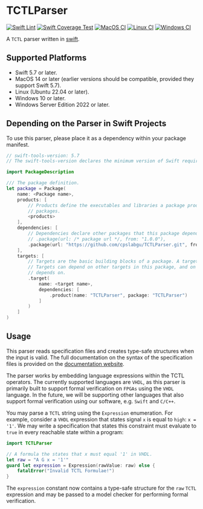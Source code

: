 # TCTLParser

[![Swift Lint](https://github.com/CPSLabGU/TCTLParser/actions/workflows/swiftlint.yml/badge.svg)](https://github.com/CPSLabGU/TCTLParser/actions/workflows/swiftlint.yml)
[![Swift Coverage Test](https://github.com/CPSLabGU/TCTLParser/actions/workflows/cov.yml/badge.svg)](https://github.com/CPSLabGU/TCTLParser/actions/workflows/cov.yml)
[![MacOS CI](https://github.com/CPSLabGU/TCTLParser/actions/workflows/ci-macOS.yml/badge.svg)](https://github.com/CPSLabGU/TCTLParser/actions/workflows/ci-macOS.yml)
[![Linux CI](https://github.com/CPSLabGU/TCTLParser/actions/workflows/ci-linux.yml/badge.svg)](https://github.com/CPSLabGU/TCTLParser/actions/workflows/ci-linux.yml)
[![Windows CI](https://github.com/CPSLabGU/TCTLParser/actions/workflows/ci-windows.yml/badge.svg)](https://github.com/CPSLabGU/TCTLParser/actions/workflows/ci-windows.yml)

A `TCTL` parser written in [swift](swift.org).

## Supported Platforms

- Swift 5.7 or later.
- MacOS 14 or later (earlier versions should be compatible, provided they support Swift 5.7).
- Linux (Ubuntu 22.04 or later).
- Windows 10 or later.
- Windows Server Edition 2022 or later.

## Depending on the Parser in Swift Projects

To use this parser, please place it as a dependency within your package manifest.

```swift
// swift-tools-version: 5.7
// The swift-tools-version declares the minimum version of Swift required to build this package.

import PackageDescription

/// The package definition.
let package = Package(
    name: <Package name>,
    products: [
        // Products define the executables and libraries a package produces, and make them visible to other
        // packages.
        <products>
    ],
    dependencies: [
        // Dependencies declare other packages that this package depends on.
        // .package(url: /* package url */, from: "1.0.0"),
        .package(url: "https://github.com/cpslabgu/TCTLParser.git", from: "1.1.0")
    ],
    targets: [
        // Targets are the basic building blocks of a package. A target can define a module or a test suite.
        // Targets can depend on other targets in this package, and on products in packages this package
        // depends on.
        .target(
            name: <target name>,
            dependencies: [
                .product(name: "TCTLParser", package: "TCTLParser")
            ]
        )
    ]
)
```

## Usage

This parser reads specification files and creates type-safe structures when the input is valid. The full
documentation on the syntax of the specification files is provided on the
[documentation website](https://cpslabgu.github.io/TCTLParser/).

The parser works by embedding language expressions within the TCTL operators. The currently supported
languages are `VHDL`, as this parser is primarily built to support formal verification on
`FPGAs` using the `VHDL` language. In the future, we will be supporting other languages that also support
formal verification using our software, e.g. `Swift` and `C/C++`.

You may parse a `TCTL` string using the `Expression` enumeration. For example, consider a `VHDL` expression
that states signal `x` is equal to `high`: `x = '1'`. We may write a specification that states this constraint
must evaluate to `true` in every reachable state within a program:

```swift
import TCTLParser

// A formula the states that x must equal '1' in VHDL.
let raw = "A G x = '1'"
guard let expression = Expression(rawValue: raw) else {
    fatalError("Invalid TCTL Formulae!")
}
```

The `expression` constant now contains a type-safe structure for the `raw` `TCTL` expression and may be passed
to a model checker for performing formal verification.
